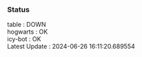 ### Status


table : DOWN  
hogwarts : OK  
icy-bot : OK  
Latest Update : 2024-06-26 16:11:20.689554
